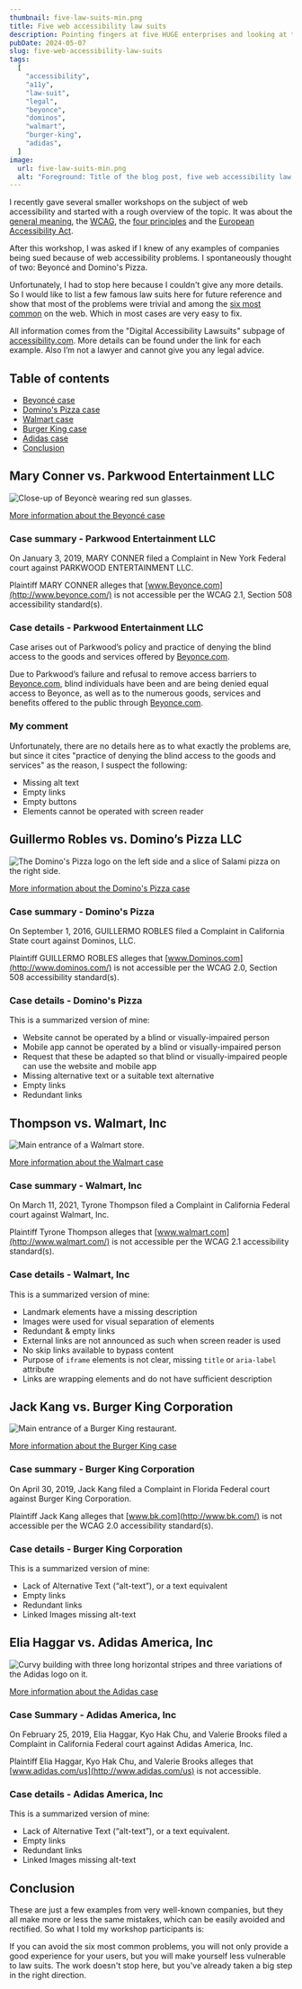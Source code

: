 ```yaml
---
thumbnail: five-law-suits-min.png
title: Five web accessibility law suits
description: Pointing fingers at five HUGE enterprises and looking at the (very avoidable) issues.
pubDate: 2024-05-07
slug: five-web-accessibility-law-suits
tags:
  [
    "accessibility",
    "a11y",
    "law-suit",
    "legal",
    "beyonce",
    "dominos",
    "walmart",
    "burger-king",
    "adidas",
  ]
image:
  url: five-law-suits-min.png
  alt: "Foreground: Title of the blog post, five web accessibility law suits. Background: Bob Loblaw from sitcom Arrested Development sitting at his desk, both hands on an open book and looking straight into the camera."
---
```


I recently gave several smaller workshops on the subject of web accessibility and started with a rough overview of the topic. It was about the [general meaning](https://developer.mozilla.org/en-US/docs/Learn/Accessibility/What_is_accessibility#so_what_is_accessibility), the [WCAG](https://www.w3.org/WAI/standards-guidelines/wcag/), the [four principles](https://developer.mozilla.org/en-US/docs/Web/Accessibility/Understanding_WCAG#the_four_principles) and the [European Accessibility Act](https://en.wikipedia.org/wiki/European_Accessibility_Act).

After this workshop, I was asked if I knew of any examples of companies being sued because of web accessibility problems. I spontaneously thought of two: Beyoncé and Domino's Pizza.

Unfortunately, I had to stop here because I couldn't give any more details. So I would like to list a few famous law suits here for future reference and show that most of the problems were trivial and among the [six most common](https://webaim.org/projects/million/#wcag) on the web. Which in most cases are very easy to fix.

All information comes from the "Digital Accessibility Lawsuits" subpage of [accessibility.com](http://accessibility.com/). More details can be found under the link for each example. Also I’m not a lawyer and cannot give you any legal advice.

## Table of contents

- [Beyoncé case](#mary-conner-vs-parkwood-entertainment-llc)
- [Domino's Pizza case](#guillermo-robles-vs-dominos-pizza-llc)
- [Walmart case](#thompson-vs-walmart-inc)
- [Burger King case](#jack-kang-vs-burger-king-corporation)
- [Adidas case](#elia-haggar-vs-adidas-america-inc)
- [Conclusion](#conclusion)

## Mary Conner vs. Parkwood Entertainment LLC

![Close-up of Beyoncè wearing red sun glasses.](./1-beyonce-min.png)

[More information about the Beyoncé case](https://www.accessibility.com/digital-lawsuits/mary-parkwood-2019-01-03)

### Case summary - Parkwood Entertainment LLC

On January 3, 2019, MARY CONNER filed a Complaint in New York Federal court against PARKWOOD ENTERTAINMENT LLC.

Plaintiff MARY CONNER alleges that [www.Beyonce.com](http://www.beyonce.com/) is not accessible per the WCAG 2.1, Section 508 accessibility standard(s).

### Case details - Parkwood Entertainment LLC

Case arises out of Parkwood’s policy and practice of denying the blind access to the goods and services offered by [Beyonce.com](http://beyonce.com/).

Due to Parkwood’s failure and refusal to remove access barriers to [Beyonce.com](http://beyonce.com/), blind individuals have been and are being denied equal access to Beyonce, as well as to the numerous goods, services and benefits offered to the public through [Beyonce.com](http://beyonce.com/).

### My comment

Unfortunately, there are no details here as to what exactly the problems are, but since it cites "practice of denying the blind access to the goods and services" as the reason, I suspect the following:

- Missing alt text
- Empty links
- Empty buttons
- Elements cannot be operated with screen reader

## Guillermo Robles vs. Domino’s Pizza LLC

![The Domino's Pizza logo on the left side and a slice of Salami pizza on the right side.](./2-dominos-min.png)

[More information about the Domino's Pizza case](https://www.accessibility.com/digital-lawsuits/guillermo-dominos-2016-09-01)

### Case summary - Domino's Pizza

On September 1, 2016, GUILLERMO ROBLES filed a Complaint in California State court against Dominos, LLC.

Plaintiff GUILLERMO ROBLES alleges that [www.Dominos.com](http://www.dominos.com/) is not accessible per the WCAG 2.0, Section 508 accessibility standard(s).

### Case details - Domino's Pizza

This is a summarized version of mine:

- Website cannot be operated by a blind or visually-impaired person
- Mobile app cannot be operated by a blind or visually-impaired person
- Request that these be adapted so that blind or visually-impaired people can use the website and mobile app
- Missing alternative text or a suitable text alternative
- Empty links
- Redundant links

## Thompson vs. Walmart, Inc

![Main entrance of a Walmart store.](./3-walmart-min.png)

[More information about the Walmart case](https://www.accessibility.com/digital-lawsuits/tyrone-walmart-2021-03-11)

### Case summary - Walmart, Inc

On March 11, 2021, Tyrone Thompson filed a Complaint in California Federal court against Walmart, Inc.

Plaintiff Tyrone Thompson alleges that [www.walmart.com](http://www.walmart.com/) is not accessible per the WCAG 2.1 accessibility standard(s).

### Case details - Walmart, Inc

This is a summarized version of mine:

- Landmark elements have a missing description
- Images were used for visual separation of elements
- Redundant & empty links
- External links are not announced as such when screen reader is used
- No skip links available to bypass content
- Purpose of `iframe` elements is not clear, missing `title` or `aria-label` attribute
- Links are wrapping elements and do not have sufficient description

## Jack Kang vs. Burger King Corporation

![Main entrance of a Burger King restaurant.](./4-burger-king-min.png)

[More information about the Burger King case](https://www.accessibility.com/digital-lawsuits/jack-burger-2019-04-30)

### Case summary - Burger King Corporation

On April 30, 2019, Jack Kang filed a Complaint in Florida Federal court against Burger King Corporation.

Plaintiff Jack Kang alleges that [www.bk.com](http://www.bk.com/) is not accessible per the WCAG 2.0 accessibility standard(s).

### Case details - Burger King Corporation

This is a summarized version of mine:

- Lack of Alternative Text (“alt-text”), or a text equivalent
- Empty links
- Redundant links
- Linked Images missing alt-text

## Elia Haggar vs. Adidas America, Inc

![Curvy building with three long horizontal stripes and three variations of the Adidas logo on it.](./5-adidas-min.png)

[More information about the Adidas case](https://www.accessibility.com/digital-lawsuits/elia-adidas-2019-02-25)

### Case Summary - Adidas America, Inc

On February 25, 2019, Elia Haggar, Kyo Hak Chu, and Valerie Brooks filed a Complaint in California Federal court against Adidas America, Inc.

Plaintiff Elia Haggar, Kyo Hak Chu, and Valerie Brooks alleges
that [www.adidas.com/us](http://www.adidas.com/us) is not accessible.

### Case details - Adidas America, Inc

This is a summarized version of mine:

- Lack of Alternative Text (“alt-text”), or a text equivalent.
- Empty links
- Redundant links
- Linked Images missing alt-text

## Conclusion

These are just a few examples from very well-known companies, but they all make more or less the same mistakes, which can be easily avoided and rectified. So what I told my workshop participants is:

If you can avoid the six most common problems, you will not only provide a good experience for your users, but you will make yourself less vulnerable to law suits. The work doesn't stop here, but you've already taken a big step in the right direction.
